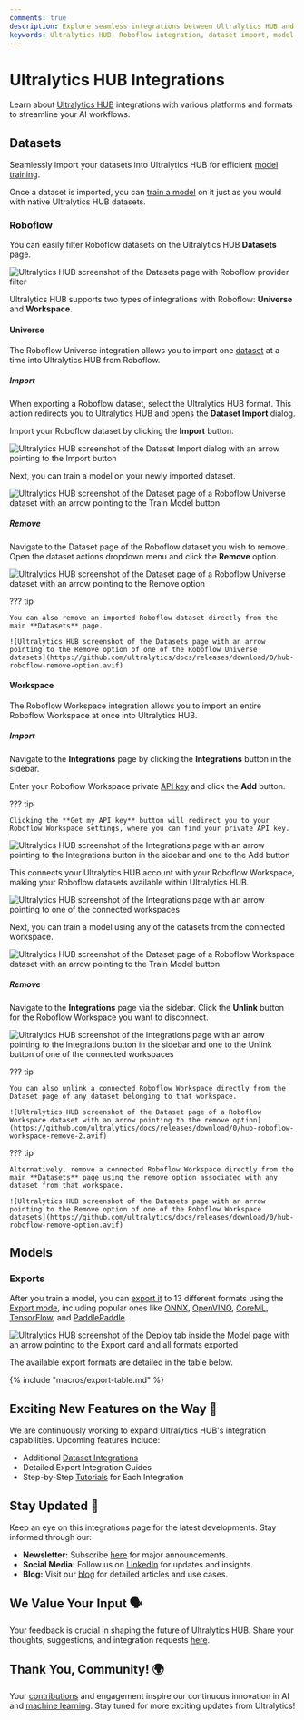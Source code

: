 ```yaml
---
comments: true
description: Explore seamless integrations between Ultralytics HUB and platforms like Roboflow. Learn how to import datasets, train models, and enhance your AI workflow.
keywords: Ultralytics HUB, Roboflow integration, dataset import, model training, AI, machine learning, model export, ONNX, OpenVINO
---
```


# Ultralytics HUB Integrations

Learn about [Ultralytics HUB](https://www.ultralytics.com/hub) integrations with various platforms and formats to streamline your AI workflows.

## Datasets

Seamlessly import your datasets into Ultralytics HUB for efficient [model training](../../modes/train/).

Once a dataset is imported, you can [train a model](./models.md#train-model) on it just as you would with native Ultralytics HUB datasets.

### Roboflow

You can easily filter Roboflow datasets on the Ultralytics HUB **Datasets** page.

![Ultralytics HUB screenshot of the Datasets page with Roboflow provider filter](https://github.com/ultralytics/docs/releases/download/0/ultralytics-hub-datasets-page-roboflow-filter.avif)

Ultralytics HUB supports two types of integrations with Roboflow: **Universe** and **Workspace**.

#### Universe

The Roboflow Universe integration allows you to import one [dataset](https://www.ultralytics.com/glossary/benchmark-dataset) at a time into Ultralytics HUB from Roboflow.

##### Import

When exporting a Roboflow dataset, select the Ultralytics HUB format. This action redirects you to Ultralytics HUB and opens the **Dataset Import** dialog.

Import your Roboflow dataset by clicking the **Import** button.

![Ultralytics HUB screenshot of the Dataset Import dialog with an arrow pointing to the Import button](https://github.com/ultralytics/docs/releases/download/0/ultralytics-hub-dataset-import-dialog.avif)

Next, you can train a model on your newly imported dataset.

![Ultralytics HUB screenshot of the Dataset page of a Roboflow Universe dataset with an arrow pointing to the Train Model button](https://github.com/ultralytics/docs/releases/download/0/hub-roboflow-universe-import-2.avif)

##### Remove

Navigate to the Dataset page of the Roboflow dataset you wish to remove. Open the dataset actions dropdown menu and click the **Remove** option.

![Ultralytics HUB screenshot of the Dataset page of a Roboflow Universe dataset with an arrow pointing to the Remove option](https://github.com/ultralytics/docs/releases/download/0/hub-roboflow-universe-remove.avif)

??? tip

    You can also remove an imported Roboflow dataset directly from the main **Datasets** page.

    ![Ultralytics HUB screenshot of the Datasets page with an arrow pointing to the Remove option of one of the Roboflow Universe datasets](https://github.com/ultralytics/docs/releases/download/0/hub-roboflow-remove-option.avif)

#### Workspace

The Roboflow Workspace integration allows you to import an entire Roboflow Workspace at once into Ultralytics HUB.

##### Import

Navigate to the **Integrations** page by clicking the **Integrations** button in the sidebar.

Enter your Roboflow Workspace private [API key](https://en.wikipedia.org/wiki/API_key) and click the **Add** button.

??? tip

    Clicking the **Get my API key** button will redirect you to your Roboflow Workspace settings, where you can find your private API key.

![Ultralytics HUB screenshot of the Integrations page with an arrow pointing to the Integrations button in the sidebar and one to the Add button](https://github.com/ultralytics/docs/releases/download/0/ultralytics-hub-integrations-page.avif)

This connects your Ultralytics HUB account with your Roboflow Workspace, making your Roboflow datasets available within Ultralytics HUB.

![Ultralytics HUB screenshot of the Integrations page with an arrow pointing to one of the connected workspaces](https://github.com/ultralytics/docs/releases/download/0/hub-roboflow-workspace-import-2.avif)

Next, you can train a model using any of the datasets from the connected workspace.

![Ultralytics HUB screenshot of the Dataset page of a Roboflow Workspace dataset with an arrow pointing to the Train Model button](https://github.com/ultralytics/docs/releases/download/0/ultralytics-hub-dataset-train-model.avif)

##### Remove

Navigate to the **Integrations** page via the sidebar. Click the **Unlink** button for the Roboflow Workspace you want to disconnect.

![Ultralytics HUB screenshot of the Integrations page  with an arrow pointing to the Integrations button in the sidebar and one to the Unlink button of one of the connected workspaces](https://github.com/ultralytics/docs/releases/download/0/hub-roboflow-workspace-remove-1.avif)

??? tip

    You can also unlink a connected Roboflow Workspace directly from the Dataset page of any dataset belonging to that workspace.

    ![Ultralytics HUB screenshot of the Dataset page of a Roboflow Workspace dataset with an arrow pointing to the remove option](https://github.com/ultralytics/docs/releases/download/0/hub-roboflow-workspace-remove-2.avif)

??? tip

    Alternatively, remove a connected Roboflow Workspace directly from the main **Datasets** page using the remove option associated with any dataset from that workspace.

    ![Ultralytics HUB screenshot of the Datasets page with an arrow pointing to the Remove option of one of the Roboflow Workspace datasets](https://github.com/ultralytics/docs/releases/download/0/hub-roboflow-remove-option.avif)

## Models

### Exports

After you train a model, you can [export it](./models.md#deploy-model) to 13 different formats using the [Export mode](../../modes/export/), including popular ones like [ONNX](https://www.ultralytics.com/glossary/onnx-open-neural-network-exchange), [OpenVINO](../../integrations/openvino/), [CoreML](../../integrations/coreml/), [TensorFlow](https://www.ultralytics.com/glossary/tensorflow), and [PaddlePaddle](../../integrations/paddlepaddle/).

![Ultralytics HUB screenshot of the Deploy tab inside the Model page with an arrow pointing to the Export card and all formats exported](https://github.com/ultralytics/docs/releases/download/0/ultralytics-hub-deploy-export-formats.avif)

The available export formats are detailed in the table below.

{% include "macros/export-table.md" %}

## Exciting New Features on the Way 🎉

We are continuously working to expand Ultralytics HUB's integration capabilities. Upcoming features include:

- Additional [Dataset Integrations](../../datasets/)
- Detailed Export Integration Guides
- Step-by-Step [Tutorials](../../guides/) for Each Integration

## Stay Updated 🚧

Keep an eye on this integrations page for the latest developments. Stay informed through our:

- **Newsletter:** Subscribe [here](https://www.ultralytics.com/#newsletter) for major announcements.
- **Social Media:** Follow us on [LinkedIn](https://www.linkedin.com/company/ultralytics) for updates and insights.
- **Blog:** Visit our [blog](https://www.ultralytics.com/blog) for detailed articles and use cases.

## We Value Your Input 🗣️

Your feedback is crucial in shaping the future of Ultralytics HUB. Share your thoughts, suggestions, and integration requests [here](https://www.ultralytics.com/survey).

## Thank You, Community! 🌍

Your [contributions](../../help/contributing/) and engagement inspire our continuous innovation in AI and [machine learning](https://www.ultralytics.com/glossary/machine-learning-ml). Stay tuned for more exciting updates from Ultralytics!
